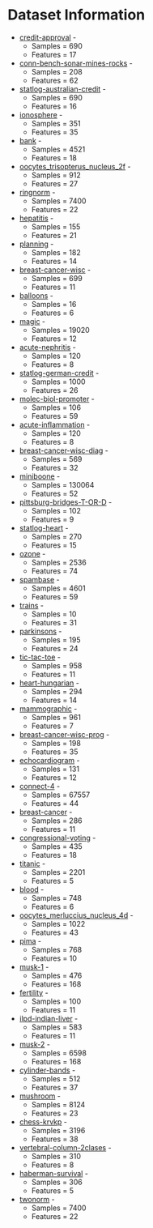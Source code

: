 # Dataset Information
- [credit-approval](data/clean/credit-approval.csv) - 
  - Samples = 690
  - Features = 17
- [conn-bench-sonar-mines-rocks](data/clean/conn-bench-sonar-mines-rocks.csv) - 
  - Samples = 208
  - Features = 62
- [statlog-australian-credit](data/clean/statlog-australian-credit.csv) - 
  - Samples = 690
  - Features = 16
- [ionosphere](data/clean/ionosphere.csv) - 
  - Samples = 351
  - Features = 35
- [bank](data/clean/bank.csv) - 
  - Samples = 4521
  - Features = 18
- [oocytes_trisopterus_nucleus_2f](data/clean/oocytes_trisopterus_nucleus_2f.csv) - 
  - Samples = 912
  - Features = 27
- [ringnorm](data/clean/ringnorm.csv) - 
  - Samples = 7400
  - Features = 22
- [hepatitis](data/clean/hepatitis.csv) - 
  - Samples = 155
  - Features = 21
- [planning](data/clean/planning.csv) - 
  - Samples = 182
  - Features = 14
- [breast-cancer-wisc](data/clean/breast-cancer-wisc.csv) - 
  - Samples = 699
  - Features = 11
- [balloons](data/clean/balloons.csv) - 
  - Samples = 16
  - Features = 6
- [magic](data/clean/magic.csv) - 
  - Samples = 19020
  - Features = 12
- [acute-nephritis](data/clean/acute-nephritis.csv) - 
  - Samples = 120
  - Features = 8
- [statlog-german-credit](data/clean/statlog-german-credit.csv) - 
  - Samples = 1000
  - Features = 26
- [molec-biol-promoter](data/clean/molec-biol-promoter.csv) - 
  - Samples = 106
  - Features = 59
- [acute-inflammation](data/clean/acute-inflammation.csv) - 
  - Samples = 120
  - Features = 8
- [breast-cancer-wisc-diag](data/clean/breast-cancer-wisc-diag.csv) - 
  - Samples = 569
  - Features = 32
- [miniboone](data/clean/miniboone.csv) - 
  - Samples = 130064
  - Features = 52
- [pittsburg-bridges-T-OR-D](data/clean/pittsburg-bridges-T-OR-D.csv) - 
  - Samples = 102
  - Features = 9
- [statlog-heart](data/clean/statlog-heart.csv) - 
  - Samples = 270
  - Features = 15
- [ozone](data/clean/ozone.csv) - 
  - Samples = 2536
  - Features = 74
- [spambase](data/clean/spambase.csv) - 
  - Samples = 4601
  - Features = 59
- [trains](data/clean/trains.csv) - 
  - Samples = 10
  - Features = 31
- [parkinsons](data/clean/parkinsons.csv) - 
  - Samples = 195
  - Features = 24
- [tic-tac-toe](data/clean/tic-tac-toe.csv) - 
  - Samples = 958
  - Features = 11
- [heart-hungarian](data/clean/heart-hungarian.csv) - 
  - Samples = 294
  - Features = 14
- [mammographic](data/clean/mammographic.csv) - 
  - Samples = 961
  - Features = 7
- [breast-cancer-wisc-prog](data/clean/breast-cancer-wisc-prog.csv) - 
  - Samples = 198
  - Features = 35
- [echocardiogram](data/clean/echocardiogram.csv) - 
  - Samples = 131
  - Features = 12
- [connect-4](data/clean/connect-4.csv) - 
  - Samples = 67557
  - Features = 44
- [breast-cancer](data/clean/breast-cancer.csv) - 
  - Samples = 286
  - Features = 11
- [congressional-voting](data/clean/congressional-voting.csv) - 
  - Samples = 435
  - Features = 18
- [titanic](data/clean/titanic.csv) - 
  - Samples = 2201
  - Features = 5
- [blood](data/clean/blood.csv) - 
  - Samples = 748
  - Features = 6
- [oocytes_merluccius_nucleus_4d](data/clean/oocytes_merluccius_nucleus_4d.csv) - 
  - Samples = 1022
  - Features = 43
- [pima](data/clean/pima.csv) - 
  - Samples = 768
  - Features = 10
- [musk-1](data/clean/musk-1.csv) - 
  - Samples = 476
  - Features = 168
- [fertility](data/clean/fertility.csv) - 
  - Samples = 100
  - Features = 11
- [ilpd-indian-liver](data/clean/ilpd-indian-liver.csv) - 
  - Samples = 583
  - Features = 11
- [musk-2](data/clean/musk-2.csv) - 
  - Samples = 6598
  - Features = 168
- [cylinder-bands](data/clean/cylinder-bands.csv) - 
  - Samples = 512
  - Features = 37
- [mushroom](data/clean/mushroom.csv) - 
  - Samples = 8124
  - Features = 23
- [chess-krvkp](data/clean/chess-krvkp.csv) - 
  - Samples = 3196
  - Features = 38
- [vertebral-column-2clases](data/clean/vertebral-column-2clases.csv) - 
  - Samples = 310
  - Features = 8
- [haberman-survival](data/clean/haberman-survival.csv) - 
  - Samples = 306
  - Features = 5
- [twonorm](data/clean/twonorm.csv) - 
  - Samples = 7400
  - Features = 22
